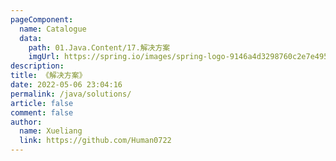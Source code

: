 ```yaml
---
pageComponent:
  name: Catalogue
  data:
    path: 01.Java.Content/17.解决方案
    imgUrl: https://spring.io/images/spring-logo-9146a4d3298760c2e7e49595184e1975.svg
description:   
title: 《解决方案》
date: 2022-05-06 23:04:16
permalink: /java/solutions/
article: false
comment: false
author:
  name: Xueliang
  link: https://github.com/Human0722
---
```


